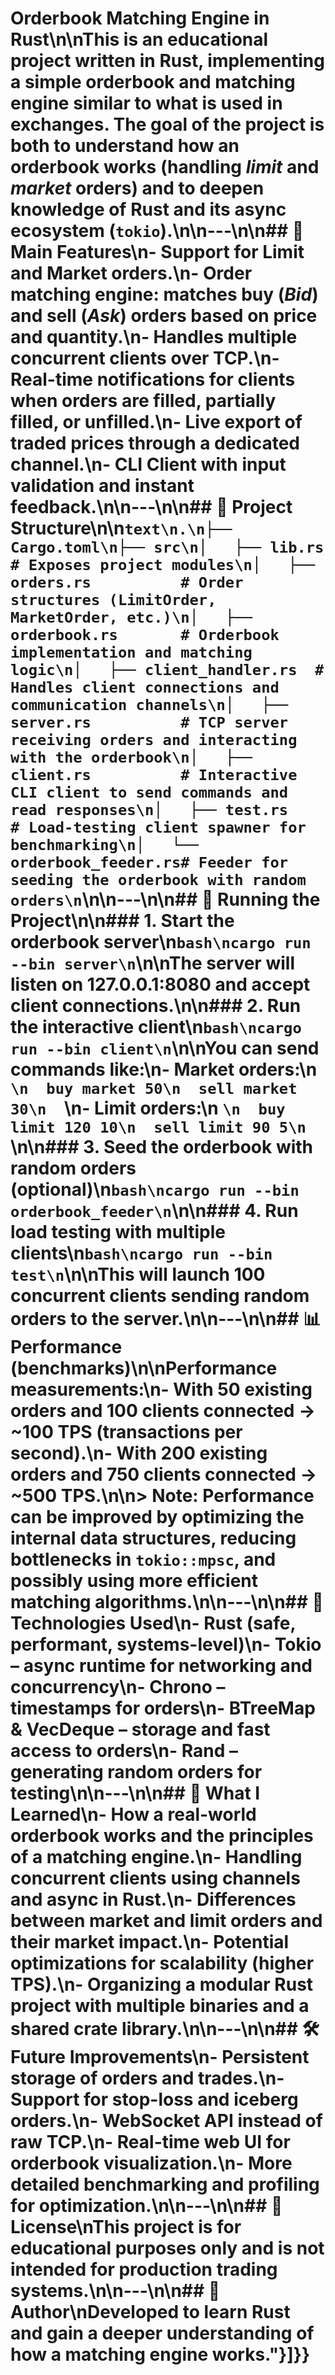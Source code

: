 # Orderbook Matching Engine in Rust\n\nThis is an educational project written in **Rust**, implementing a simple **orderbook** and **matching engine** similar to what is used in exchanges. The goal of the project is both to understand how an orderbook works (handling *limit* and *market* orders) and to deepen knowledge of Rust and its async ecosystem (`tokio`).\n\n---\n\n## 📌 Main Features\n- Support for **Limit** and **Market** orders.\n- **Order matching engine**: matches buy (*Bid*) and sell (*Ask*) orders based on price and quantity.\n- Handles **multiple concurrent clients** over **TCP**.\n- Real-time **notifications** for clients when orders are **filled**, **partially filled**, or **unfilled**.\n- Live export of **traded prices** through a dedicated channel.\n- **CLI Client** with input validation and instant feedback.\n\n---\n\n## 📂 Project Structure\n\n`text\n.\n├── Cargo.toml\n├── src\n│   ├── lib.rs             # Exposes project modules\n│   ├── orders.rs          # Order structures (LimitOrder, MarketOrder, etc.)\n│   ├── orderbook.rs       # Orderbook implementation and matching logic\n│   ├── client_handler.rs  # Handles client connections and communication channels\n│   ├── server.rs          # TCP server receiving orders and interacting with the orderbook\n│   ├── client.rs          # Interactive CLI client to send commands and read responses\n│   ├── test.rs            # Load-testing client spawner for benchmarking\n│   └── orderbook_feeder.rs# Feeder for seeding the orderbook with random orders\n`\n\n---\n\n## 🚀 Running the Project\n\n### 1. Start the orderbook server\n`bash\ncargo run --bin server\n`\n\nThe server will listen on **127.0.0.1:8080** and accept client connections.\n\n### 2. Run the interactive client\n`bash\ncargo run --bin client\n`\n\nYou can send commands like:\n- **Market orders:**\n  `\n  buy market 50\n  sell market 30\n  `\n- **Limit orders:**\n  `\n  buy limit 120 10\n  sell limit 90 5\n  `\n\n### 3. Seed the orderbook with random orders (optional)\n`bash\ncargo run --bin orderbook_feeder\n`\n\n### 4. Run load testing with multiple clients\n`bash\ncargo run --bin test\n`\n\nThis will launch 100 concurrent clients sending random orders to the server.\n\n---\n\n## 📊 Performance (benchmarks)\n\nPerformance measurements:\n- With **50 existing orders** and **100 clients** connected → \~**100 TPS** (transactions per second).\n- With **200 existing orders** and **750 clients** connected → \~**500 TPS**.\n\n> Note: Performance can be improved by optimizing the internal data structures, reducing bottlenecks in `tokio::mpsc`, and possibly using more efficient matching algorithms.\n\n---\n\n## 🔧 Technologies Used\n- **Rust** (safe, performant, systems-level)\n- **Tokio** – async runtime for networking and concurrency\n- **Chrono** – timestamps for orders\n- **BTreeMap & VecDeque** – storage and fast access to orders\n- **Rand** – generating random orders for testing\n\n---\n\n## 📖 What I Learned\n- How a **real-world orderbook** works and the principles of a **matching engine**.\n- Handling **concurrent clients** using channels and async in Rust.\n- Differences between **market** and **limit** orders and their market impact.\n- Potential optimizations for scalability (higher TPS).\n- Organizing a modular Rust project with **multiple binaries** and a **shared crate library**.\n\n---\n\n## 🛠 Future Improvements\n- Persistent storage of orders and trades.\n- Support for **stop-loss** and **iceberg orders**.\n- WebSocket API instead of raw TCP.\n- Real-time web UI for orderbook visualization.\n- More detailed benchmarking and profiling for optimization.\n\n---\n\n## 📜 License\nThis project is for **educational purposes only** and is **not intended for production trading systems**.\n\n---\n\n## 👤 Author\nDeveloped to learn **Rust** and gain a deeper understanding of how a **matching engine** works."}]}}

